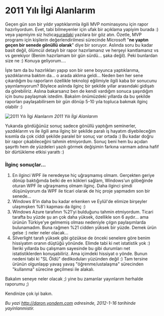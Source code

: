 # 2011 Yılı İlgi Alanlarım
Geçen gün son bir yıldır yaptıklarımla ilgili MVP nominasyonu için rapor
hazırlıyordum. Evet, tabi bilmeyenler için ufak bir açıklama yapiyim
burada :) veya yapmiyim siz
hızlıca[şuradaki](http://daron.yondem.com/tr/search/MVP) yazılara bir
göz atın. Özetle, MVP programı için kişilerin değerlendirilmesi
sürecinde Microsoft "**ne yaptın geçen bir senede gönüllü olarak**" diye
bir soruyor. Aslında soru bu kadar basit değil, ölümcül detaylı bir
rapor hazırlamanız ve herşeyi kanıtlamanız vs vs gerekiyor (Benim
hazırlamam bir gün sürdü... şaka değil). Peki bunlardan size ne :)
Konuya geliyorum....

İşte tam da bu hazırlıkları yapıp son bir sene boyunca yaptıklarıma,
yazdıklarıma baktım da... o arada aklıma geldi... Neden ben her sene
çıkardığım bu raporların özellikle teknoloji eğilimiyle ilgili kaba bir
sonucunu yayınlamıyorum? Böylece aslında ilginç bir şekilde yıllar
arasındaki gidişatı da görebiliriz. Aslına bakarsanız ben de kendi
vardığım sonuca şaşırdığım için bunu paylaşmak istedim. Bakalım
önümüzdeki yıllarda da bu şekilde raporları paylaşabilirsem bir gün
dönüp 5-10 yıla topluca bakmak ilginç olabilir :)

![2011 Yılı İlgi
Alanlarım](media/2011_Yili_Ilgi_Alanlarim/2011_rapor.jpg)
*2011 Yılı İlgi Alanlarım*

Yukarıda gördüğünüz sonuç sadece gönüllü yaptığım seminerler,
yazdıklarım vs ile ilgili ama ilginç bir şekilde paralı iş hayatım
diyebileceğim kısımla da çok ciddi şekilde paralel bir sonuç var ortada
:) Bu kadar doğru bir rapor çıkabileceğini tahmin etmiyordum. Sonuç beni
hem bu açıdan şaşırttı hem de yüzdeleri yazılı görmek değişimin farkına
varmam adına hafif bir dürtükleme etkisi yarattı :)

### İlginç sonuçlar...

1.  En ilginci WPF ile neredeyse hiç uğraşmamış olmam. Gerçekten geriye
    dönüp baktığımda belki de en kökleri sağlam, Windows'un göbeğinde
    oturan WPF ile uğraşmamış olmam ilginç. Daha ilginci şimdi
    düşünüyorum da WPF ile ticari olarak de hiç proje yapmadım son bir
    senede...
2.  Windows 8'in daha bu kadar erkenken ve Eylül'de elimize birşeyler
    ulaşmışken %8'i kapması da ilginç :)
3.  Windows Azure tarafının %21'yi bulduğunu tahmin etmiyordum. Ticari
    tarafta bu yüzde şu an çok daha yüksek, özellikle son 6 aydır... ama
    ürünün Türkiye'ye gelmemiş olması nedeniyle çılgın paylaşımlarda
    bulunamadım. Buna rağmen %21 cidden yüksek bir yüzde. Demek ürün
    gelse :) neler neler olacak...
4.  Silverlight tarafı yüksek gibi gözükse de önceki senelere göre benim
    hissiyatım oranın düştüğü yönünde. Elimde tabi ki net istatistik yok
    :) İleriki yıllarda bu çalışmam sayesinde bu gibi durumları net
    istatistiklerden konuşabiliriz. Ama içimdeki hissiyat o yönde. Bunun
    nedeni tabi ki "SL Öldü" dedikoduları yüzünden değil :) Tam tersine
    ürünün olgunlaşıp yavaş yavaş "öğrenme/ustalaşma" sürecinden
    "kullanma" sürecine geçilmesi ile alakalı.

Bakalım seneye neler olacak ;) yine bu zamanlar yayınlarım herhalde
raporumu ;)

Kendinize çok iyi bakın.



*Bu yazi http://daron.yondem.com adresinde, 2012-1-16 tarihinde yayinlanmistir.*
